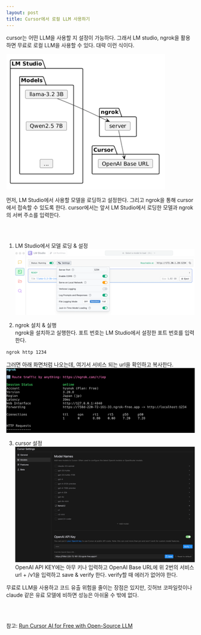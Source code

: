 ```yaml
---
layout: post
title: Cursor에서 로컬 LLM 사용하기
---
```




cursor는 어떤 LLM을 사용할 지 설정이 가능하다. 그래서 LM studio, ngrok을 활용하면 무료로 로컬 LLM을 사용할 수 있다.
대략 이런 식이다.


[![](/img/2025_03_02/img1.png)](https://gist.github.com/surinkim/627706fa97d6f3fcb1dbc54b7aec0790)

먼저, LM Studio에서 사용할 모델을 로딩하고 설정한다. 그리고 ngrok을 통해 cursor에서 접속할 수 있도록 한다.
cursor에서는 앞서 LM Studio에서 로딩한 모델과 ngrok의 서버 주소를 입력한다.


<br/>
<br/>

1. LM Studio에서 모델 로딩 & 설정  
![LM Studio 설정](/img/2025_03_02/img2.png)


2. ngrok 설치 & 실행   
ngrok을 설치하고 실행한다. 포트 번호는 LM Studio에서 설정한 포트 번호를 입력한다.
```bash
ngrok http 1234
```
그러면 아래 화면처럼 나오는데, 여기서 서비스 되는 url을 확인하고 복사한다.
![ngrok](/img/2025_03_02/img3.png)


3. cursor 설정  
![cursor 설정](/img/2025_03_02/img4.png)
OpenAI API KEY에는 아무 키나 입력하고 OpenAI Base URL에 위 2번의 서비스 url + /v1을 입력하고 save & verify 한다.
verify할 때 에러가 없어야 한다.


무료로 LLM을 사용하고 코드 유출 위험을 줄이는 장점은 있지만, 깃허브 코파일럿이나 claude 같은 유료 모델에 비하면 성능은 아쉬울 수 밖에 없다. 

<br/>
<br/>

참고: [Run Cursor AI for Free with Open-Source LLM](https://medium.com/@hyperfox_/run-cursor-ai-for-free-with-open-source-llm-55396c1411b1)